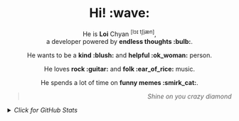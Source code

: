 <h1 align="center"> Hi! :wave:</h1>

<p align="center">
  He is <strong>Loi</strong> Chyan <sup>[lɔɪ tʃjæn]</sup>,<br>
  a developer powered by <strong>endless thoughts :bulb:</strong>.
</p>
<p align="center">
  He wants to be a <strong>kind :blush:</strong> and <strong>helpful :ok_woman:</strong> person.
</p>
<p align="center">
  He loves <strong>rock :guitar:</strong> and <strong>folk :ear_of_rice:</strong> music.
</p>
<p align="center">
  He spends a lot of time on <strong>funny memes :smirk_cat:</strong>.
</p>

<blockquote>
  <p align="right"><em>Shine on you crazy diamond</em></p>
</blockquote>

<details>
<summary><em>Click for GitHub Stats</em></summary>

<p align="center">
  <img width="450" src="https://loichyan.dev/stats/github.svg" alt="GitHub Stats" />
  <br>
  <img width="450" src="https://loichyan.dev/stats/wakatime.svg" alt="Wakatime Stats"/>
</p>

<p align="right">
  <sub>
    Powered by
    <a href="https://github.com/anuraghazra/github-readme-stats">GitHub Readme Stats</a>
    and
    <a href="https://github.com/muety/wakapi">Wakapi</a>
  </sub>
</p>
</details>
